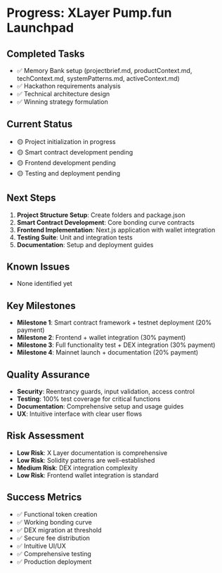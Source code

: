 # Progress: XLayer Pump.fun Launchpad

## Completed Tasks
- ✅ Memory Bank setup (projectbrief.md, productContext.md, techContext.md, systemPatterns.md, activeContext.md)
- ✅ Hackathon requirements analysis
- ✅ Technical architecture design
- ✅ Winning strategy formulation

## Current Status
- 🟡 Project initialization in progress
- 🟡 Smart contract development pending
- 🟡 Frontend development pending
- 🟡 Testing and deployment pending

## Next Steps
1. **Project Structure Setup**: Create folders and package.json
2. **Smart Contract Development**: Core bonding curve contracts
3. **Frontend Implementation**: Next.js application with wallet integration
4. **Testing Suite**: Unit and integration tests
5. **Documentation**: Setup and deployment guides

## Known Issues
- None identified yet

## Key Milestones
- **Milestone 1**: Smart contract framework + testnet deployment (20% payment)
- **Milestone 2**: Frontend + wallet integration (30% payment)
- **Milestone 3**: Full functionality test + DEX integration (30% payment)
- **Milestone 4**: Mainnet launch + documentation (20% payment)

## Quality Assurance
- **Security**: Reentrancy guards, input validation, access control
- **Testing**: 100% test coverage for critical functions
- **Documentation**: Comprehensive setup and usage guides
- **UX**: Intuitive interface with clear user flows

## Risk Assessment
- **Low Risk**: X Layer documentation is comprehensive
- **Low Risk**: Solidity patterns are well-established
- **Medium Risk**: DEX integration complexity
- **Low Risk**: Frontend wallet integration is standard

## Success Metrics
- ✅ Functional token creation
- ✅ Working bonding curve
- ✅ DEX migration at threshold
- ✅ Secure fee distribution
- ✅ Intuitive UI/UX
- ✅ Comprehensive testing
- ✅ Production deployment
